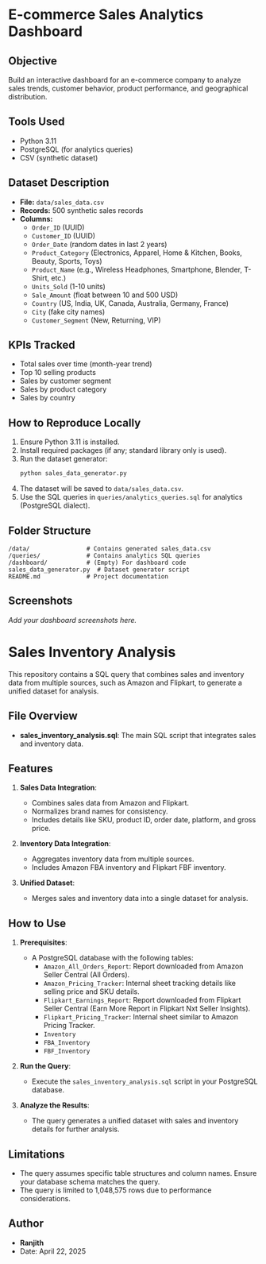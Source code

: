 # E-commerce Sales Analytics Dashboard

## Objective
Build an interactive dashboard for an e-commerce company to analyze sales trends, customer behavior, product performance, and geographical distribution.

## Tools Used
- Python 3.11
- PostgreSQL (for analytics queries)
- CSV (synthetic dataset)

## Dataset Description
- **File:** `data/sales_data.csv`
- **Records:** 500 synthetic sales records
- **Columns:**
  - `Order_ID` (UUID)
  - `Customer_ID` (UUID)
  - `Order_Date` (random dates in last 2 years)
  - `Product_Category` (Electronics, Apparel, Home & Kitchen, Books, Beauty, Sports, Toys)
  - `Product_Name` (e.g., Wireless Headphones, Smartphone, Blender, T-Shirt, etc.)
  - `Units_Sold` (1-10 units)
  - `Sale_Amount` (float between 10 and 500 USD)
  - `Country` (US, India, UK, Canada, Australia, Germany, France)
  - `City` (fake city names)
  - `Customer_Segment` (New, Returning, VIP)

## KPIs Tracked
- Total sales over time (month-year trend)
- Top 10 selling products
- Sales by customer segment
- Sales by product category
- Sales by country

## How to Reproduce Locally
1. Ensure Python 3.11 is installed.
2. Install required packages (if any; standard library only is used).
3. Run the dataset generator:
   ```bash
   python sales_data_generator.py
   ```
4. The dataset will be saved to `data/sales_data.csv`.
5. Use the SQL queries in `queries/analytics_queries.sql` for analytics (PostgreSQL dialect).

## Folder Structure
```
/data/                # Contains generated sales_data.csv
/queries/             # Contains analytics SQL queries
/dashboard/           # (Empty) For dashboard code
sales_data_generator.py  # Dataset generator script
README.md             # Project documentation
```

## Screenshots
*Add your dashboard screenshots here.*

# Sales Inventory Analysis

This repository contains a SQL query that combines sales and inventory data from multiple sources, such as Amazon and Flipkart, to generate a unified dataset for analysis.

## File Overview

- **sales_inventory_analysis.sql**: The main SQL script that integrates sales and inventory data.

## Features

1. **Sales Data Integration**:
   - Combines sales data from Amazon and Flipkart.
   - Normalizes brand names for consistency.
   - Includes details like SKU, product ID, order date, platform, and gross price.

2. **Inventory Data Integration**:
   - Aggregates inventory data from multiple sources.
   - Includes Amazon FBA inventory and Flipkart FBF inventory.

3. **Unified Dataset**:
   - Merges sales and inventory data into a single dataset for analysis.

## How to Use

1. **Prerequisites**:
   - A PostgreSQL database with the following tables:
     - `Amazon_All_Orders_Report`: Report downloaded from Amazon Seller Central (All Orders).
     - `Amazon_Pricing_Tracker`: Internal sheet tracking details like selling price and SKU details.
     - `Flipkart_Earnings_Report`: Report downloaded from Flipkart Seller Central (Earn More Report in Flipkart Nxt Seller Insights).
     - `Flipkart_Pricing_Tracker`: Internal sheet similar to Amazon Pricing Tracker.
     - `Inventory`
     - `FBA_Inventory`
     - `FBF_Inventory`

2. **Run the Query**:
   - Execute the `sales_inventory_analysis.sql` script in your PostgreSQL database.

3. **Analyze the Results**:
   - The query generates a unified dataset with sales and inventory details for further analysis.

## Limitations

- The query assumes specific table structures and column names. Ensure your database schema matches the query.
- The query is limited to 1,048,575 rows due to performance considerations.

## Author

- **Ranjith**
- Date: April 22, 2025

